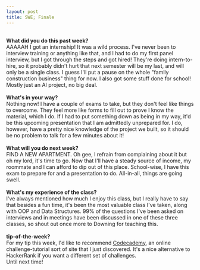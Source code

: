 ```yaml
---
layout: post
title: SWE; Finale
---
```


<br><b>What did you do this past week?</b><br>
AAAAAH I got an internship! It was a wild process. I've never been to interview training or anything like that, and I had to do my first panel interview, but I got through the steps and got hired! They're doing intern-to-hire, so it probably didn't hurt that next semester will be my last, and will only be a single class. I guess I'll put a pause on the whole "family construction business" thing for now. I also got some stuff done for school! Mostly just an AI project, no big deal.<br>
<br><b>What's in your way?</b><br>
Nothing now! I have a couple of exams to take, but they don't feel like things to overcome. They feel more like forms to fill out to prove I know the material, which I do. If I had to put something down as being in my way, it'd be this upcoming presentation that I am admittedly unprepared for. I do, however, have a pretty nice knowledge of the project we built, so it should be no problem to talk for a few minutes about it!<br>
<br><b>What will you do next week?</b><br>
FIND A NEW APARTMENT. Oh gee, I refrain from complaining about it but oh my lord, it's time to go. Now that I'll have a steady source of income, my roommate and I can afford to dip out of this place. School-wise, I have this exam to prepare for and a presentation to do. All-in-all, things are going swell.<br>
<br><b>What's my experience of the class?</b><br>
I've always mentioned how much I enjoy this class, but I really have to say that besides a fun time, it's been the most valuable class I've taken, along with OOP and Data Structures. 99% of the questions I've been asked on interviews and in meetings have been discussed in one of these three classes, so shout out once more to Downing for teaching this.<br>
<br><b>tip-of-the-week?</b><br>
For my tip this week, I'd like to recommend <a href="https://www.codecademy.com/">Codecademy</a>, an online challenge-tutorial sort of site that I just discovered. It's a nice alternative to HackerRank if you want a different set of challenges.<br>
Until next time!
